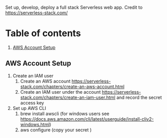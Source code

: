 Set up, develop, deploy a full stack Serverless web app. Credit to https://serverless-stack.com/

# Table of contents
1. [AWS Account Setup](#prereqs)

## AWS Account Setup <a name="prereqs"></a>
1. Create an IAM user
    1. Create an AWS account https://serverless-stack.com/chapters/create-an-aws-account.html
    1. Create an IAM user under the account https://serverless-stack.com/chapters/create-an-iam-user.html and record the secret access key
1. Set up AWS CLI
    1. brew install awscli (for windows users see https://docs.aws.amazon.com/cli/latest/userguide/install-cliv2-windows.html)
    2. aws configure (copy your secret )
